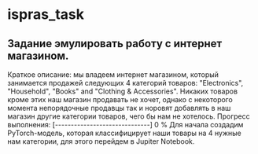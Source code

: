 # ispras_task
## Задание эмулировать работу с интернет магазином.
Краткое описание: мы владеем интернет магазином, который занимается продажей следующих 4 категорий товаров:  "Electronics", "Household", "Books" and "Clothing & Accessories". Никаких товаров кроме этих наш магазин продавать не хочет, однако с некоторого момента непорядочные продавцы так и норовят добавлять в наш магазин другие категории товаров, чего бы нам не хотелось.
Прогресс выполнения: [------------------------------] 0 %
Для начала создадим PyTorch-модель, которая классифицирует наши товары на 4 нужные нам категории, для этого перейдем в Jupiter Notebook.
